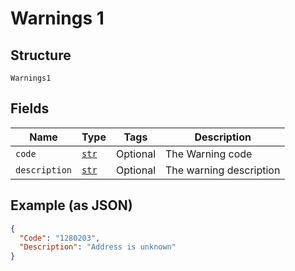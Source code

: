 
# Warnings 1

## Structure

`Warnings1`

## Fields

| Name | Type | Tags | Description |
|  --- | --- | --- | --- |
| `code` | [`str`](../../doc/models/string-enum.md) | Optional | The Warning code |
| `description` | [`str`](../../doc/models/string-enum.md) | Optional | The warning description |

## Example (as JSON)

```json
{
  "Code": "1280203",
  "Description": "Address is unknown"
}
```

